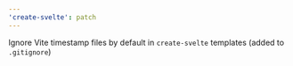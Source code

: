```yaml
---
'create-svelte': patch
---
```


Ignore Vite timestamp files by default in `create-svelte` templates (added to `.gitignore`)
